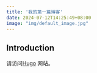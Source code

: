 ```yaml
---
title: '我的第一篇博客'
date: 2024-07-12T14:25:49+08:00
image: "img/default_image.jpg"
---
```


## Introduction

请访问[Hugo](https://gohugo.io) 网站。